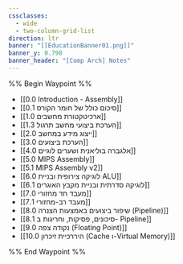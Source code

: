 ```yaml
---
cssclasses:
  - wide
  - two-column-grid-list
direction: ltr
banner: "[[EducationBanner01.png]]"
banner_y: 0.798
banner_header: "[Comp Arch] Notes"
---
```


%% Begin Waypoint %%
- [[0.0 Introduction - Assembly]]
- [[0.1 סיכום כולל של חומר הקורס]]
- [[1.0 ארכיטקטורת מחשבים]]
- [[1.3 הערכת ביצועי מחשב תרגול]]
- [[2.0 ייצוג מידע במחשב]]
- [[3.0 הערכת ביצועים]]
- [[4.0 אלגברה בוליאנית ושערים לוגיים]]
- [[5.0 MIPS Assembly]]
- [[5.1 MIPS Assembly v2]]
- [[6.0 לוגיקה צירופית ובניית ALU]]
- [[6.1 לוגיקה סדרתית ובניית מקבץ האוגרים]]
- [[7.0 מעבד חד מחזורי]]
- [[7.1 מעבד רב-מחזורי]]
- [[8.0 שיפור ביצועים באמצעות הצנרה (Pipeline)]]
- [[8.1 סיכונים, פסיקות, וחריגות ב- Pipeline]]
- [[9.0 נקודה צפה (Floating Point)]]
- [[10.0 היררכיית זיכרון (Cache ו-Virtual Memory)]]

%% End Waypoint %%